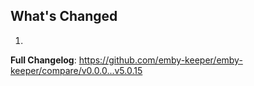 ## What's Changed

1.

**Full Changelog**: https://github.com/emby-keeper/emby-keeper/compare/v0.0.0...v5.0.15
